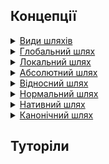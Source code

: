 ## Концепції

<details>
  <summary><a href="./concept/KindsOfPaths.md">
      Види шляхів
  </a></summary>
    <code>Шлях</code> - набір символів, що показує розташування файлу або каталогу в файловій системі.
</details>

<details>
  <summary><a href="./concept/KindsOfPaths.md#глобальний-та-локальний-шлях">
      Глобальний шлях
  </a></summary>
  Це абсолютний або відносний шлях до файлу чи директорії, який обов'язково містить на початку назву протоколу.
</details>

<details>
  <summary><a href="./concept/KindsOfPaths.md#глобальний-та-локальний-шлях">
      Локальний шлях
  </a></summary>
  Це абсолютний або відносний шлях до файлу чи директорії, що не містить назви протоколу. 
</details>

<details>
  <summary><a href="./concept/KindsOfPaths.md#абсолютний-шлях">
      Абсолютний шлях
  </a></summary>
  Це шлях, який починається із кореневої директорії. 
</details>

<details>
  <summary><a href="./concept/KindsOfPaths.md#відносний-шлях">
      Відносний шлях
  </a></summary>
  Це шлях, який визначає місце розташування файлу чи директорії відносно іншого файла.
</details>

<details>
  <summary><a href="./concept/KindsOfPaths.md#нормальний-шлях">
      Нормальний шлях
  </a></summary>
  <code>Нормалізація</code> шляху - це процес, при якому шлях послідовно змінюється та стандартизується.
</details>

<details>
  <summary><a href="./concept/KindsOfPaths.md#нативний-шлях">
      Нативний шлях
  </a></summary>
  Мета процесу <code>нативізації</code> полягає в приведенні шляху в нативізований вигляд, з тим, щоб 
    визначити еквівалентний шлях в ОС на якій виконується процес, до заданого.
</details>

<details>
  <summary><a href="./concept/KindsOfPaths.md#канонічний-шлях">
      Канонічний шлях
  </a></summary>
  <code>Канонізація</code> шляху - це процес аналогічний до нормалізації, проте шлях у канонічній формі є більш строгим та простим.
</details>


## Туторіли

<!-- <details><summary><a href="./tutorial/xxx.md">
      xxx
  </a></summary>
  xxx.
</details> -->
